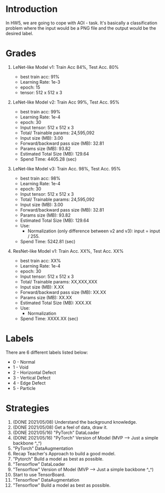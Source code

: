 # Introduction
In HW5, we are going to cope with AOI - task. It's basically a classification problem where the input would be a PNG file and the output would be the desired label.

# Grades
1. LeNet-like Model v1: Train Acc 84%, Test Acc. 80%
    * best train acc: 91%
    * Learning Rate: 1e-3
    * epoch: 15
    * tensor: 512 x 512 x 3

2. LeNet-like Model v2: Train Acc 99%, Test Acc. 95%
    * best train acc: 99%
    * Learning Rate: 1e-4
    * epoch: 30
    * Input tensor: 512 x 512 x 3
    * Total/ Trainable params: 24,595,092
    * Input size (MB): 3.00
    * Forward/backward pass size (MB): 32.81
    * Params size (MB): 93.82
    * Estimated Total Size (MB): 129.64
    * Spend Time: 4405.28 (sec)

3. LeNet-like Model v3: Train Acc. 98%, Test Acc. 95%
    * best train acc: 98%
    * Learning Rate: 1e-4
    * epoch: 30
    * Input tensor: 512 x 512 x 3
    * Total/ Trainable params: 24,595,092
    * Input size (MB): 3.00
    * Forward/backward pass size (MB): 32.81
    * Params size (MB): 93.82
    * Estimated Total Size (MB): 129.64
    * Use:
        * Normalization (only difference between v2 and v3): input = input / 255.
    * Spend Time: 5242.81 (sec)

4. ResNet-like Model v1: Train Acc. XX%, Test Acc. XX%
    * best train acc: XX%
    * Learning Rate: 1e-4
    * epoch: 30
    * Input tensor: 512 x 512 x 3
    * Total/ Trainable params: XX,XXX,XXX
    * Input size (MB): X.XX
    * Forward/backward pass size (MB): XX.XX
    * Params size (MB): XX.XX
    * Estimated Total Size (MB): XXX.XX
    * Use:
        * Normalization
    * Spend Time: XXXX.XX (sec)


# Labels
There are 6 different labels listed below:
* 0 - Normal
* 1 - Void
* 2 - Horizontal Defect
* 3 - Vertical Defect
* 4 - Edge Defect
* 5 - Particle

# Strategies
1.  (DONE 2021/05/08) Understand the background knowledge.
2.  (DONE 2021/05/08) Get a feel of data, draw it.
3.  (DONE 2021/05/16) "PyTorch" DataLoader
5.  (DONE 2021/05/16) "PyTorch" Version of Model (MVP --> Just a simple backbone ^_^)
8.  "PyTorch" DataAugmentation
10. Recap Teacher's Approach to build a good model.
11. "Pytorch" Build a model as best as possible.
4.  "Tensorflow" DataLoader
6.  "Tensorflow" Version of Model (MVP --> Just a simple backbone ^_^)
7.  Start to use TensorBoard.
9.  "Tensorflow" DataAugmentation
12. "Tensorflow" Build a model as best as possible.

